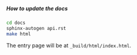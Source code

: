 
##### How to update the docs


```bash
cd docs
sphinx-autogen api.rst
make html
```

The entry page will be at `_build/html/index.html`.
